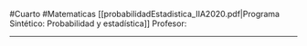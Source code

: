#Cuarto #Matematicas 
[[probabilidadEstadistica_IIA2020.pdf|Programa Sintético: Probabilidad y estadística]]
Profesor: 
____